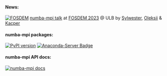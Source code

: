 #### News:
[![FOSDEM](https://img.shields.io/static/v1?label=+&logo=pdf&color=gray&message=FOSDEM)](https://fosdem.org/2023/schedule/event/numba_mpi/) [numba-mpi talk](https://fosdem.org/2023/schedule/event/numba_mpi/) at [FOSDEM 2023](https://fosdem.org/2023/) @ ULB by [Sylwester](https://github.com/slayoo/), [Oleksii](https://github.com/abulenok/) & [Kacper](https://github.com/delcior/)    

#### numba-mpi packages:
  [![PyPI version](https://badge.fury.io/py/numba-mpi.svg)](https://pypi.org/project/numba-mpi)
  [![Anaconda-Server Badge](https://anaconda.org/conda-forge/numba-mpi/badges/version.svg)](https://anaconda.org/conda-forge/numba-mpi)
  
#### numba-mpi API docs:
  [![numba-mpi docs](https://img.shields.io/badge/numba_mpi_docs-pdoc3-blue.svg)](https://numba-mpi.github.io/numba-mpi/)   
